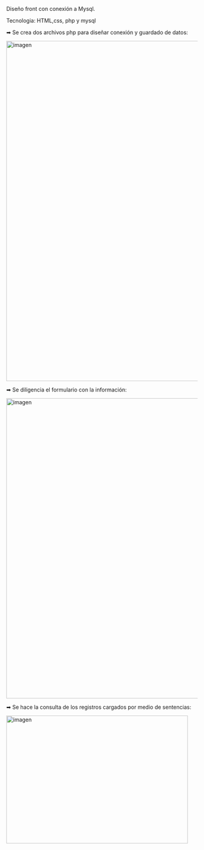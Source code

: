 Diseño front con conexión a Mysql.

Tecnologia: HTML,css, php y mysql


➡ Se crea dos archivos php para diseñar conexión y guardado de datos:

<img width="1583" height="894" alt="imagen" src="https://github.com/user-attachments/assets/df1f9809-9177-44d9-9dee-e3fb4a261b01" />


➡ Se diligencia el formulario con la información: 

<img width="1119" height="789" alt="imagen" src="https://github.com/user-attachments/assets/a6090336-8171-4725-b545-4f4ca92d4612" />



➡ Se hace la consulta de los registros cargados por medio de sentencias:

<img width="478" height="336" alt="imagen" src="https://github.com/user-attachments/assets/e2e97136-8713-4587-87ef-9ac234484866" />

